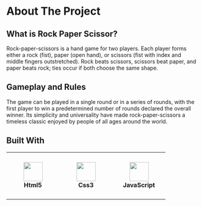 # About The Project

## What is Rock Paper Scissor?

Rock-paper-scissors is a hand game for two players. Each player forms either a rock (fist), paper (open hand), or scissors (fist with index and middle fingers outstretched). Rock beats scissors, scissors beat paper, and paper beats rock; ties occur if both choose the same shape.

## Gameplay and Rules

The game can be played in a single round or in a series of rounds, with the first player to win a predetermined number of rounds declared the overall winner. Its simplicity and universality have made rock-paper-scissors a timeless classic enjoyed by people of all ages around the world.

## Built With

<table>
  <tr>
    <td align="center" height="123" width="123">
      <img width="50" src="https://cdn.jsdelivr.net/gh/devicons/devicon@latest/icons/html5/html5-plain.svg" />
      </br>
      <strong>Html5</strong>
    </td>
  <td align="center" height="123" width="123">
      <img width="50" src="https://cdn.jsdelivr.net/gh/devicons/devicon@latest/icons/css3/css3-plain.svg"/>
       </br>
       <strong>Css3</strong>
    </td>
     <td align="center" height="123" width="123">
      <img width="50" src="https://cdn.jsdelivr.net/gh/devicons/devicon@latest/icons/javascript/javascript-plain.svg" />
       </br>
       <strong>JavaScript</strong>
    </td>
  </tr>
</table>
